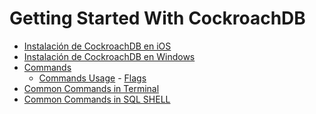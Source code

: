 # Getting Started With CockroachDB #

* [Instalación de CockroachDB en iOS](/instalacion-de-cockroachdb-en-ios.md)
* [Instalación de CockroachDB en Windows](/instalacion-de-cockroachdb-en-windows.md) 
* [Commands]()
    - [Commands Usage](/commands-usage.md)
    - [Flags](/flags.md)
* [Common Commands in Terminal](/common-commands-in-terminal.md)
* [Common Commands in SQL SHELL](/common-commands-in-sql-shell.md)






